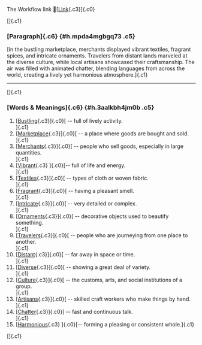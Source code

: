 The Workflow link
👏[[Link](https://www.google.com/url?q=http://www.google.com&sa=D&source=editors&ust=1758736237198565&usg=AOvVaw2bcWJ7nGd6x-0_GCCb8WTl){.c3}]{.c0}

[]{.c1}

### [Paragraph]{.c6} {#h.mpda4mgbgq73 .c5}

[In the bustling marketplace, merchants displayed vibrant textiles,
fragrant spices, and intricate ornaments. Travelers from distant lands
marveled at the diverse culture, while local artisans showcased their
craftsmanship. The air was filled with animated chatter, blending
languages from across the world, creating a lively yet harmonious
atmosphere.]{.c1}

------------------------------------------------------------------------

[]{.c1}

### [Words & Meanings]{.c6} {#h.3aalkbh4jm0b .c5}

1.  [[Bustling](https://www.google.com/url?q=http://www.google.com&sa=D&source=editors&ust=1758736237199648&usg=AOvVaw1GQZwi0muXr1OCNtpTCVaS){.c3}]{.c0}[ --
    full of lively activity.\
    ]{.c1}
2.  [[Marketplace](https://www.google.com/url?q=http://www.google.com&sa=D&source=editors&ust=1758736237199867&usg=AOvVaw3rP2wem-TcNfqYj_5SRCRc){.c3}]{.c0}[ --
    a place where goods are bought and sold.\
    ]{.c1}
3.  [[Merchants](https://www.google.com/url?q=http://www.google.com&sa=D&source=editors&ust=1758736237200136&usg=AOvVaw3sHheM1mOBzutm2NqvZDMf){.c3}]{.c0}[ --
    people who sell goods, especially in large quantities.\
    ]{.c1}
4.  [[Vibrant](https://www.google.com/url?q=http://www.google.com&sa=D&source=editors&ust=1758736237200450&usg=AOvVaw0qhzdY4RZHj9GyzY4sQU14){.c3}
    ]{.c0}[-- full of life and energy.\
    ]{.c1}
5.  [[Textiles](https://www.google.com/url?q=http://www.google.com&sa=D&source=editors&ust=1758736237200643&usg=AOvVaw3gnl30FhEfZzZMw5c8BXog){.c3}]{.c0}[ --
    types of cloth or woven fabric.\
    ]{.c1}
6.  [[Fragrant](https://www.google.com/url?q=http://www.google.com&sa=D&source=editors&ust=1758736237200834&usg=AOvVaw3NKWATAA894RzKy3CwENsv){.c3}]{.c0}[ --
    having a pleasant smell.\
    ]{.c1}
7.  [[Intricate](https://www.google.com/url?q=http://www.google.com&sa=D&source=editors&ust=1758736237201006&usg=AOvVaw3a1jqEWdCg9DzqnWAGQQDB){.c3}]{.c0}[ --
    very detailed or complex.\
    ]{.c1}
8.  [[Ornaments](https://www.google.com/url?q=http://www.google.com&sa=D&source=editors&ust=1758736237201210&usg=AOvVaw3u9d1GubxpwN4LMw5o73Vo){.c3}]{.c0}[ --
    decorative objects used to beautify something.\
    ]{.c1}
9.  [[Travelers](https://www.google.com/url?q=http://www.google.com&sa=D&source=editors&ust=1758736237201422&usg=AOvVaw2uZ7qX54UntDDzQaw04p-J){.c3}]{.c0}[ --
    people who are journeying from one place to another.\
    ]{.c1}
10. [[Distant](https://www.google.com/url?q=http://www.google.com&sa=D&source=editors&ust=1758736237201640&usg=AOvVaw3gchItK3HlY-B_XoLEXKZF){.c3}]{.c0}[ --
    far away in space or time.\
    ]{.c1}
11. [[Diverse](https://www.google.com/url?q=http://www.google.com&sa=D&source=editors&ust=1758736237201816&usg=AOvVaw0qTaMgJlbZ0dCCdfy9pIn3){.c3}]{.c0}[ --
    showing a great deal of variety.\
    ]{.c1}
12. [[Culture](https://www.google.com/url?q=http://www.google.com&sa=D&source=editors&ust=1758736237201993&usg=AOvVaw0WCTs1vLh5sM1i8wwe79Vf){.c3}]{.c0}[ --
    the customs, arts, and social institutions of a group.\
    ]{.c1}
13. [[Artisans](https://www.google.com/url?q=http://www.google.com&sa=D&source=editors&ust=1758736237202208&usg=AOvVaw3QI6DoIRILKy9qTsp4S5P5){.c3}]{.c0}[ --
    skilled craft workers who make things by hand.\
    ]{.c1}
14. [[Chatter](https://www.google.com/url?q=http://www.google.com&sa=D&source=editors&ust=1758736237202409&usg=AOvVaw3DwqXz5RGziQomIcHeopqA){.c3}]{.c0}[ --
    fast and continuous talk.\
    ]{.c1}
15. [[Harmonious](https://www.google.com/url?q=http://www.google.com&sa=D&source=editors&ust=1758736237202594&usg=AOvVaw28qKwjLPU1gCuEGmUyGx8D){.c3}
    ]{.c0}[-- forming a pleasing or consistent whole.]{.c1}

[]{.c1}
